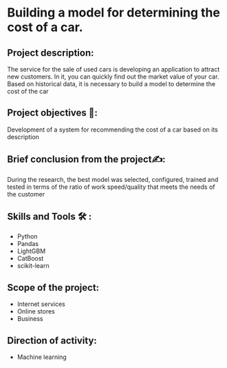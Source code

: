 # Building a model for determining the cost of a car.
## Project description:
The service for the sale of used cars is developing an application to attract new customers. In it, you can quickly find out the market value of your car. Based on historical data, it is necessary to build a model to determine the cost of the car
## Project objectives 🎯:
Development of a system for recommending the cost of a car based on its description
## Brief conclusion from the project✍️:
During the research, the best model was selected, configured, trained and tested in terms of the ratio of work speed/quality that meets the needs of the customer
## Skills and Tools 🛠️ :
- Python
- Pandas
- LightGBM
- CatBoost
- scikit-learn
## Scope of the project:
- Internet services
- Online stores
- Business
## Direction of activity:
- Machine learning
